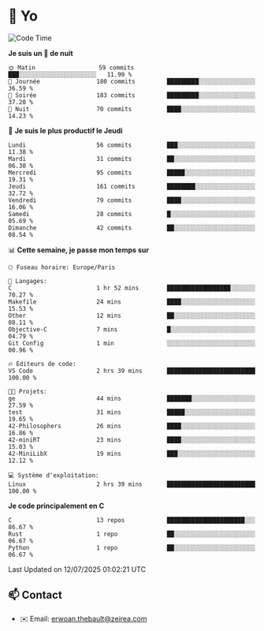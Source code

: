 # 👋 Yo

<!--START_SECTION:waka-->
![Code Time](http://img.shields.io/badge/Code%20Time-141%20hrs%2019%20mins-blue)

**Je suis un 🦉 de nuit** 

```text
🌞 Matin                  59 commits          ███░░░░░░░░░░░░░░░░░░░░░░   11.99 % 
🌆 Journée                180 commits         █████████░░░░░░░░░░░░░░░░   36.59 % 
🌃 Soirée                 183 commits         █████████░░░░░░░░░░░░░░░░   37.20 % 
🌙 Nuit                   70 commits          ████░░░░░░░░░░░░░░░░░░░░░   14.23 % 
```
📅 **Je suis le plus productif le Jeudi** 

```text
Lundi                    56 commits          ███░░░░░░░░░░░░░░░░░░░░░░   11.38 % 
Mardi                    31 commits          ██░░░░░░░░░░░░░░░░░░░░░░░   06.30 % 
Mercredi                 95 commits          █████░░░░░░░░░░░░░░░░░░░░   19.31 % 
Jeudi                    161 commits         ████████░░░░░░░░░░░░░░░░░   32.72 % 
Vendredi                 79 commits          ████░░░░░░░░░░░░░░░░░░░░░   16.06 % 
Samedi                   28 commits          █░░░░░░░░░░░░░░░░░░░░░░░░   05.69 % 
Dimanche                 42 commits          ██░░░░░░░░░░░░░░░░░░░░░░░   08.54 % 
```


📊 **Cette semaine, je passe mon temps sur** 

```text
🕑︎ Fuseau horaire: Europe/Paris

💬 Langages: 
C                        1 hr 52 mins        ██████████████████░░░░░░░   70.27 % 
Makefile                 24 mins             ████░░░░░░░░░░░░░░░░░░░░░   15.53 % 
Other                    12 mins             ██░░░░░░░░░░░░░░░░░░░░░░░   08.11 % 
Objective-C              7 mins              █░░░░░░░░░░░░░░░░░░░░░░░░   04.79 % 
Git Config               1 min               ░░░░░░░░░░░░░░░░░░░░░░░░░   00.96 % 

🔥 Éditeurs de code: 
VS Code                  2 hrs 39 mins       █████████████████████████   100.00 % 

🐱‍💻 Projets: 
ge                       44 mins             ███████░░░░░░░░░░░░░░░░░░   27.59 % 
test                     31 mins             █████░░░░░░░░░░░░░░░░░░░░   19.65 % 
42-Philosophers          26 mins             ████░░░░░░░░░░░░░░░░░░░░░   16.86 % 
42-miniRT                23 mins             ████░░░░░░░░░░░░░░░░░░░░░   15.03 % 
42-MiniLibX              19 mins             ███░░░░░░░░░░░░░░░░░░░░░░   12.12 % 

💻 Système d'exploitation: 
Linux                    2 hrs 39 mins       █████████████████████████   100.00 % 
```

**Je code principalement en C** 

```text
C                        13 repos            ██████████████████████░░░   86.67 % 
Rust                     1 repo              ██░░░░░░░░░░░░░░░░░░░░░░░   06.67 % 
Python                   1 repo              ██░░░░░░░░░░░░░░░░░░░░░░░   06.67 % 
```




 Last Updated on 12/07/2025 01:02:21 UTC
<!--END_SECTION:waka-->

## 📫 Contact

- ✉️ Email: erwoan.thebault@zeirea.com
